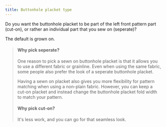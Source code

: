 ```yaml
---
title: Buttonhole placket type
---
```


Do you want the buttonhole placket to be part of the left front pattern part (cut-on), or rather an individual part that you sew on (seperate)?

The default is grown on.
  
> #### Why pick seperate?
>
> One reason to pick a sewn on buttonhole placket is that it allows you to use a different fabric or grainline. 
> Even when using the same fabric, some people also prefer the look of a seperate buttonhole placket.
>
> Having a sewn on placket also gives you more flexibility for pattern matching when using a non-plain fabric.
> However, you can keep a cut-on placket and instead change the buttonhole placket fold width to match your pattern.
>
> #### Why pick cut-on?
> It's less work, and you can go for that seamless look.

